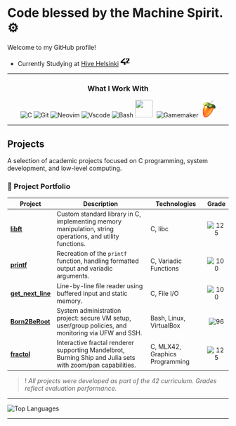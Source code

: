 #  Code blessed by the Machine Spirit. ⚙

Welcome to my GitHub profile!

- Currently Studying at [Hive Helsinki](https://www.hive.fi/en) <img src="https://raw.githubusercontent.com/usvapel/usvapel/main/assets/icons/42.png" alt="42" width="20" height="20"/>

---

<div align="center">
  
  ### What I Work With
  
</div>

<p align="center">
  <img src="https://cdn.jsdelivr.net/gh/devicons/devicon@latest/icons/c/c-original.svg" alt="C" width="40" height="40"/>
  <img src="https://cdn.jsdelivr.net/gh/devicons/devicon@latest/icons/git/git-original.svg" alt="Git" width="40" height ="40"/>
  <img src="https://cdn.jsdelivr.net/gh/devicons/devicon@latest/icons/neovim/neovim-original.svg" alt="Neovim" width="40" height ="40"/>
  <img src="https://cdn.jsdelivr.net/gh/devicons/devicon@latest/icons/vscode/vscode-original.svg" alt="Vscode" width="40" height ="40"/>
  <img src="https://cdn.jsdelivr.net/gh/devicons/devicon@latest/icons/bash/bash-original.svg" alt="Bash" width="40" height ="40"/>
  <img src="https://upload.wikimedia.org/wikipedia/commons/f/ff/VirtualBox_2024_Logo.svg" width="40" height="40"/>
  <img src="https://via.placeholder.com/10x40/00000000/00000000" width="1" height="40"/>
  <img src="https://cdn.brandfetch.io/idLXVOChpM/w/180/h/180/theme/light/logo.png?c=1dxbfHSJFAPEGdCLU4o5B" alt="Gamemaker" width="40" height="40"/>
  <img src="https://via.placeholder.com/10x40/00000000/00000000" width="1" height="40"/>
  <img src="https://raw.githubusercontent.com/usvapel/usvapel/main/assets/icons/flstudio.png" alt="Fl-studio" width="30" height="40"/>
</p>

---

## Projects

A selection of academic projects focused on C programming, system development, and low-level computing.

### 📂 Project Portfolio

| Project | Description | Technologies | Grade |
|--------|-------------|--------------|:-----:|
| [**libft**](https://github.com/usvapel/libft) | Custom standard library in C, implementing memory manipulation, string operations, and utility functions. | C, libc | ![125](https://img.shields.io/badge/125-1?style=plastic)  |
| [**printf**](https://github.com/usvapel/printf) | Recreation of the `printf` function, handling formatted output and variadic arguments. | C, Variadic Functions | ![100](https://img.shields.io/badge/100-1?style=plastic) |
| [**get_next_line**](https://github.com/usvapel/get_next_line) | Line-by-line file reader using buffered input and static memory. | C, File I/O | ![100](https://img.shields.io/badge/100-1?style=plastic) |
| [**Born2BeRoot**](https://github.com/usvapel/born2BeRoot) | System administration project: secure VM setup, user/group policies, and monitoring via UFW and SSH. | Bash, Linux, VirtualBox | ![96](https://img.shields.io/badge/96-1?style=plastic) |
| [**fractol**](https://github.com/usvapel/fract-ol) | Interactive fractal renderer supporting Mandelbrot, Burning Ship and Julia sets with zoom/pan capabilities. | C, MLX42, Graphics Programming | ![125](https://img.shields.io/badge/125-1?style=plastic) |


> ! *All projects were developed as part of the 42 curriculum. Grades reflect evaluation performance.*

---

![Top Languages](https://github-readme-stats.vercel.app/api/top-langs/?username=usvapel&layout=compact&theme=radical)
<!-- [![trophy](https://github-profile-trophy.vercel.app/?username=usvapel)](https://github.com/ryo-ma/github-profile-trophy) -->

---
